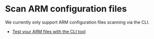 # Scan ARM configuration files

We currently only support ARM configuration files scanning via the CLI.

* [Test your ARM files with the CLI tool](snyk-cli-for-infrastructure-as-code/test-your-arm-files-with-the-cli-tool.md)

